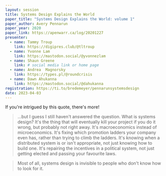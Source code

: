 ```yaml
---
layout: session
title: Systems Design Explains the World
paper_title: "Systems Design Explains the World: volume 1"
paper_author: Avery Pennarun
paper_year: 2020
paper_link: https://apenwarr.ca/log/20201227
presenter:
  - name: Tammy Troup
    link: https://digipres.club/@tltroup
  - name: Yvonne Lam
    link: https://mastodon.social/@yvonnezlam
  - name: Shaun Greene
    link: # social media link or home page
  - name: Andrea  Magnorsky
    link: https://types.pl/@roundcrisis
  - name: Dawn Ahukanna
    link: https://mastodon.social/@dahukanna
registration: https://ti.to/bredemeyer/pennarunsystemsdesign
date: 2023-04-03
---
```


If you're intrigued by this quote, there's more!

> ...but I guess I still haven't answered the question. What is systems design? It's the thing that will eventually kill your project if you do it wrong, but probably not right away. It's macroeconomics instead of microeconomics. It's fixing which promotion ladders your company even has, rather than trying to climb the ladders. It's knowing when a distributed system is or isn't appropriate, not just knowing how to build one. It's repairing the incentives in a political system, not just getting elected and passing your favourite laws.

> Most of all, systems design is invisible to people who don't know how to look for it.
